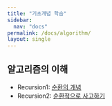 ```yaml
---
title: "기초개념 학습"
sidebar:
  nav: "docs"
permalink: /docs/algorithm/
layout: single
---
```


## 알고리즘의 이해
- Recursion1: [순환의 개념](recursive1/)
- Recursion2: [순환적으로 사고하기](recursive2/)
